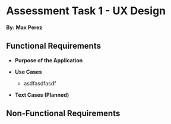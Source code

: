# **Assessment Task 1 - UX Design**
**By: Max Perez**

## Functional Requirements

- **Purpose of the Application**

- **Use Cases**
    - asdfasdfasdf
- **Text Cases (Planned)**

## Non-Functional Requirements

